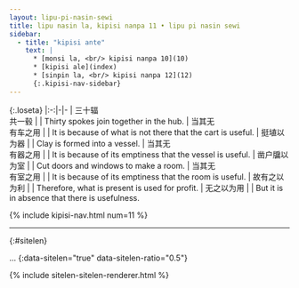 ```yaml
---
layout: lipu-pi-nasin-sewi
title: lipu nasin la, kipisi nanpa 11 • lipu pi nasin sewi
sidebar:
  - title: "kipisi ante"
    text: |
      * [monsi la, <br/> kipisi nanpa 10](10)
      * [kipisi ale](index)
      * [sinpin la, <br/> kipisi nanpa 12](12)
      {:.kipisi-nav-sidebar}
---
```


{:.loseta}
|:-:|-|-
| 三十辐<br/>共一毂   |  | Thirty spokes join together in the hub.
| 当其无<br/>有车之用 |  | It is because of what is not there that the cart is useful.
| 挺埴以为器          |  | Clay is formed into a vessel.
| 当其无<br/>有器之用 |  | It is because of its emptiness that the vessel is useful.
| 凿户牖以为室        |  | Cut doors and windows to make a room.
| 当其无<br/>有室之用 |  | It is because of its emptiness that the room is useful.
| 故有之以为利        |  | Therefore, what is present is used for profit.
| 无之以为用          |  | But it is in absence that there is usefulness.

{% include kipisi-nav.html num=11 %}

-------
{:#sitelen}

...
{:data-sitelen="true" data-sitelen-ratio="0.5"}

{% include sitelen-sitelen-renderer.html %}
